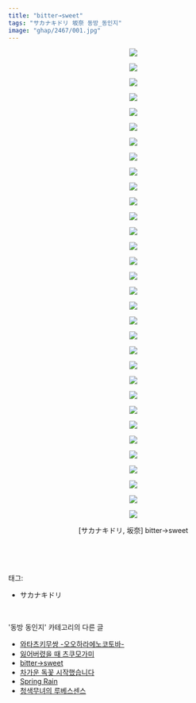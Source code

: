 ```yaml
---
title: "bitter→sweet"
tags: "サカナキドリ 坂奈 동방_동인지"
image: "ghap/2467/001.jpg"
---
```

<div class="article">
<p style="text-align: center; clear: none; float: none;"><img src="{{ site.nasurl }}/ghap/2467/001.jpg"/></p>
<p style="text-align: center; clear: none; float: none;"><img src="{{ site.nasurl }}/ghap/2467/002.jpg"/></p>
<p style="text-align: center; clear: none; float: none;"><img src="{{ site.nasurl }}/ghap/2467/003.jpg"/></p>
<p style="text-align: center; clear: none; float: none;"><img src="{{ site.nasurl }}/ghap/2467/004.jpg"/></p>
<p style="text-align: center; clear: none; float: none;"><img src="{{ site.nasurl }}/ghap/2467/005.jpg"/></p>
<p style="text-align: center; clear: none; float: none;"><img src="{{ site.nasurl }}/ghap/2467/006.jpg"/></p>
<p style="text-align: center; clear: none; float: none;"><img src="{{ site.nasurl }}/ghap/2467/007.jpg"/></p>
<p style="text-align: center; clear: none; float: none;"><img src="{{ site.nasurl }}/ghap/2467/008.jpg"/></p>
<p style="text-align: center; clear: none; float: none;"><img src="{{ site.nasurl }}/ghap/2467/009.jpg"/></p>
<p style="text-align: center; clear: none; float: none;"><img src="{{ site.nasurl }}/ghap/2467/010.jpg"/></p>
<p style="text-align: center; clear: none; float: none;"><img src="{{ site.nasurl }}/ghap/2467/011.jpg"/></p>
<p style="text-align: center; clear: none; float: none;"><img src="{{ site.nasurl }}/ghap/2467/012.jpg"/></p>
<p style="text-align: center; clear: none; float: none;"><img src="{{ site.nasurl }}/ghap/2467/013.jpg"/></p>
<p style="text-align: center; clear: none; float: none;"><img src="{{ site.nasurl }}/ghap/2467/014.jpg"/></p>
<p style="text-align: center; clear: none; float: none;"><img src="{{ site.nasurl }}/ghap/2467/015.jpg"/></p>
<p style="text-align: center; clear: none; float: none;"><img src="{{ site.nasurl }}/ghap/2467/016.jpg"/></p>
<p style="text-align: center; clear: none; float: none;"><img src="{{ site.nasurl }}/ghap/2467/017.jpg"/></p>
<p style="text-align: center; clear: none; float: none;"><img src="{{ site.nasurl }}/ghap/2467/018.jpg"/></p>
<p style="text-align: center; clear: none; float: none;"><img src="{{ site.nasurl }}/ghap/2467/019.jpg"/></p>
<p style="text-align: center; clear: none; float: none;"><img src="{{ site.nasurl }}/ghap/2467/020.jpg"/></p>
<p style="text-align: center; clear: none; float: none;"><img src="{{ site.nasurl }}/ghap/2467/021.jpg"/></p>
<p style="text-align: center; clear: none; float: none;"><img src="{{ site.nasurl }}/ghap/2467/022.jpg"/></p>
<p style="text-align: center; clear: none; float: none;"><img src="{{ site.nasurl }}/ghap/2467/023.jpg"/></p>
<p style="text-align: center; clear: none; float: none;"><img src="{{ site.nasurl }}/ghap/2467/024.jpg"/></p>
<p style="text-align: center; clear: none; float: none;"><img src="{{ site.nasurl }}/ghap/2467/025.jpg"/></p>
<p style="text-align: center; clear: none; float: none;"><img src="{{ site.nasurl }}/ghap/2467/026.jpg"/></p>
<p style="text-align: center; clear: none; float: none;"><img src="{{ site.nasurl }}/ghap/2467/027.jpg"/></p>
<p style="text-align: center; clear: none; float: none;"><img src="{{ site.nasurl }}/ghap/2467/028.jpg"/></p>
<p style="text-align: center; clear: none; float: none;"><img src="{{ site.nasurl }}/ghap/2467/029.jpg"/></p>
<p style="text-align: center; clear: none; float: none;"><img src="{{ site.nasurl }}/ghap/2467/030.jpg"/></p>
<p style="text-align: center; clear: none; float: none;"><img src="{{ site.nasurl }}/ghap/2467/031.jpg"/></p>
<p style="text-align: center; clear: none; float: none;"><img src="{{ site.nasurl }}/ghap/2467/032.jpg"/></p>
<p style="text-align: center; clear: none; float: none;">[サカナキドリ, 坂奈] bitter→sweet</p>
<p><br/></p>
</div><br/>
<div class="tagTrail">
<p>태그: </p>
<ul>
<li>サカナキドリ</li>
</ul>
</div><br/>
<div class="another">
<p>'동방 동인지' 카테고리의 다른 글</p>
<ul>
<li><a href="/2016-10-06-ghap_2469">와타츠키무쌍 -오오하라에노코토바-</a></li>
<li><a href="/2016-10-06-ghap_2468">잃어버렸을 때 츠쿠모가미</a></li>
<li><a href="/2016-10-06-ghap_2467">bitter→sweet</a></li>
<li><a href="/2016-10-06-ghap_2464">차가운 독꽃 시작했습니다</a></li>
<li><a href="/2016-10-05-ghap_2462">Spring Rain</a></li>
<li><a href="/2016-10-05-ghap_2461">청색무녀의 루베스센스</a></li>
</ul>
</div><br/>
<div class="cb_module cb_fluid">
<div class="cb_wrt cb_profile">
</div><!-- commentList close -->
</div><br/>
